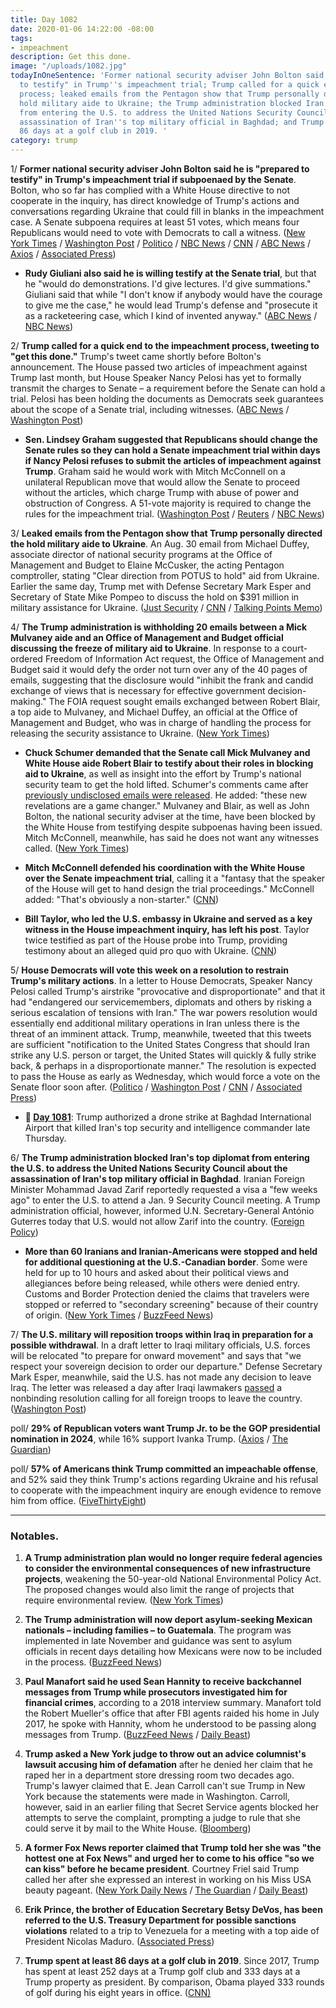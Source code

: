 ```yaml
---
title: Day 1082
date: 2020-01-06 14:22:00 -08:00
tags:
- impeachment
description: Get this done.
image: "/uploads/1082.jpg"
todayInOneSentence: 'Former national security adviser John Bolton said he is "prepared
  to testify" in Trump''s impeachment trial; Trump called for a quick end to the impeachment
  process; leaked emails from the Pentagon show that Trump personally directed the
  hold military aide to Ukraine; the Trump administration blocked Iran''s top diplomat
  from entering the U.S. to address the United Nations Security Council about the
  assassination of Iran''s top military official in Baghdad; and Trump spent at least
  86 days at a golf club in 2019. '
category: trump
---
```


1/ **Former national security adviser John Bolton said he is "prepared to testify" in Trump's impeachment trial if subpoenaed by the Senate**. Bolton, who so far has complied with a White House directive to not cooperate in the inquiry, has direct knowledge of Trump's actions and conversations regarding Ukraine that could fill in blanks in the impeachment case. A Senate subpoena requires at least 51 votes, which means four Republicans would need to vote with Democrats to call a witness. ([New York Times](https://www.nytimes.com/2020/01/06/us/politics/bolton-testify-impeachment-trial.html) / [Washington Post](https://www.washingtonpost.com/politics/trump-impeachment-live-updates/2020/01/06/1540f98e-3074-11ea-9313-6cba89b1b9fb_story.html) / [Politico](https://www.politico.com/news/2020/01/06/john-bolton-willing-to-testify-in-trumps-impeachment-trial-094757) / [NBC News](https://www.nbcnews.com/politics/trump-impeachment-inquiry/bolton-willing-testify-senate-impeachment-trial-if-subpoenaed-n1111256) / [CNN](https://www.cnn.com/2020/01/06/politics/john-bolton-testify-impeachment-subpoena/index.html) / [ABC News](https://abcnews.go.com/Politics/bolton-prepared-testify-trump-impeachment-trial-subpoenaed/story?id=68097771) / [Axios](https://www.axios.com/john-bolton-testify-trump-impeachment-trial-subpoena-485bbf06-344e-4140-a2d2-dacb14f10f26.html) / [Associated Press](https://apnews.com/a64ea4327e68348f2cb923da7d191d94))

* **Rudy Giuliani also said he is willing testify at the Senate trial**, but that he "would do demonstrations. I'd give lectures. I'd give summations." Giuliani said that while "I don't know if anybody would have the courage to give me the case," he would lead Trump's defense and "prosecute it as a racketeering case, which I kind of invented anyway." ([ABC News](https://abcnews.go.com/Politics/rudy-giuliani-testify-give-demonstrations-trump-impeachment-trial/story?id=68017920) / [NBC News](https://www.nbcnews.com/politics/trump-impeachment-inquiry/giuliani-says-he-d-testify-trump-senate-trial-n1109261))

2/ **Trump called for a quick end to the impeachment process, tweeting to "get this done."** Trump's tweet came shortly before Bolton's announcement. The House passed two articles of impeachment against Trump last month, but House Speaker Nancy Pelosi has yet to formally transmit the charges to Senate – a requirement before the Senate can hold a trial. Pelosi has been holding the documents as Democrats seek guarantees about the scope of a Senate trial, including witnesses. ([ABC News](https://abcnews.go.com/Politics/trump-calls-speedy-end-impeachment-amid-escalating-tensions/story?id=68096699) / [Washington Post](https://www.washingtonpost.com/politics/trump-impeachment-live-updates/2020/01/06/1540f98e-3074-11ea-9313-6cba89b1b9fb_story.html))

* **Sen. Lindsey Graham suggested that Republicans should change the Senate rules so they can hold a Senate impeachment trial within days if Nancy Pelosi refuses to submit the articles of impeachment against Trump**. Graham said he would work with Mitch McConnell on a unilateral Republican move that would allow the Senate to proceed without the articles, which charge Trump with abuse of power and obstruction of Congress. A 51-vote majority is required to change the rules for the impeachment trial. ([Washington Post](https://www.washingtonpost.com/politics/top-republican-suggests-changing-senate-rules-to-begin-trump-impeachment-trial-within-days/2020/01/05/4e5bebe6-2fdb-11ea-898f-eb846b7e9feb_story.html) / [Reuters](https://www.reuters.com/article/us-usa-trump-impeachment/senate-republican-eyes-rule-change-to-kick-start-trump-impeachment-trial-idUSKBN1Z40LO) / [NBC News](https://www.nbcnews.com/politics/trump-impeachment-inquiry/graham-threatens-take-matters-our-own-hands-if-pelosi-doesn-n1110651))

3/ **Leaked emails from the Pentagon show that Trump personally directed the hold military aide to Ukraine**. An Aug. 30 email from Michael Duffey, associate director of national security programs at the Office of Management and Budget to Elaine McCusker, the acting Pentagon comptroller, stating "Clear direction from POTUS to hold" aid from Ukraine. Earlier the same day, Trump met with Defense Secretary Mark Esper and Secretary of State Mike Pompeo to discuss the hold on $391 million in military assistance for Ukraine. ([Just Security](https://www.justsecurity.org/67863/exclusive-unredacted-ukraine-documents-reveal-extent-of-pentagons-legal-concerns/) / [CNN](https://www.cnn.com/2020/01/02/politics/unredacted-ukraine-documents-pentagon-concerns/) / [Talking Points Memo](https://talkingpointsmemo.com/news/explosive-new-emails-add-to-pile-of-evidence-that-trump-personally-ordered-ukraine-aid-freeze))

4/ **The Trump administration is withholding 20 emails between a Mick Mulvaney aide and an Office of Management and Budget official discussing the freeze of military aid to Ukraine**. In response to a court-ordered Freedom of Information Act request, the Office of Management and Budget said it would defy the order not turn over any of the 40 pages of emails, suggesting that the disclosure would "inhibit the frank and candid exchange of views that is necessary for effective government decision-making." The FOIA request sought emails exchanged between Robert Blair, a top aide to Mulvaney, and Michael Duffey, an official at the Office of Management and Budget, who was in charge of handling the process for releasing the security assistance to Ukraine. ([New York Times](https://www.nytimes.com/2020/01/03/us/politics/trump-ukraine-military-aid.html))

* **Chuck Schumer demanded that the Senate call Mick Mulvaney and White House aide Robert Blair to testify about their roles in blocking aid to Ukraine**, as well as insight into the effort by Trump's national security team to get the hold lifted. Schumer's comments came after [previously undisclosed emails were released](https://www.nytimes.com/2019/12/29/us/politics/trump-ukraine-military-aid.html). He added: "these new revelations are a game changer." Mulvaney and Blair, as well as John Bolton, the national security adviser at the time, have been blocked by the White House from testifying despite subpoenas having been issued. Mitch McConnell, meanwhile, has said he does not want any witnesses called. ([New York Times](https://www.nytimes.com/2019/12/30/us/politics/schumer-witnesses-impeachment.html))

* **Mitch McConnell defended his coordination with the White House over the Senate impeachment trial**, calling it a "fantasy that the speaker of the House will get to hand design the trial proceedings." McConnell added: "That's obviously a non-starter." ([CNN](https://www.cnn.com/2020/01/03/politics/mcconnell-schumer-impeachment/))

* **Bill Taylor, who led the U.S. embassy in Ukraine and served as a key witness in the House impeachment inquiry, has left his post**. Taylor twice testified as part of the House probe into Trump, providing testimony about an alleged quid pro quo with Ukraine. ([CNN](https://www.cnn.com/2020/01/02/politics/bill-taylor-leaves-post-kiev/))

5/ **House Democrats will vote this week on a resolution to restrain Trump's military actions**. In a letter to House Democrats, Speaker Nancy Pelosi called Trump's airstrike "provocative and disproportionate" and that it had "endangered our servicemembers, diplomats and others by risking a serious escalation of tensions with Iran." The war powers resolution would essentially end additional military operations in Iran unless there is the threat of an imminent attack. Trump, meanwhile, tweeted that this tweets are sufficient "notification to the United States Congress that should Iran strike any U.S. person or target, the United States will quickly & fully strike back, & perhaps in a disproportionate manner." The resolution is expected to pass the House as early as Wednesday, which would force a vote on the Senate floor soon after. ([Politico](https://www.politico.com/news/2020/01/06/democrats-halt-trump-conflict-iran-094814) / [Washington Post](https://www.washingtonpost.com/politics/flouting-war-powers-act-trump-claims-his-tweets-are-sufficient-notice-to-congress-that-us-may-strike-iran/2020/01/05/0953b740-2ffe-11ea-9313-6cba89b1b9fb_story.html) / [CNN](https://www.cnn.com/2020/01/06/politics/trump-iran-congress-war-powers-debate/index.html) / [Associated Press](https://apnews.com/6e761a5f7817ba8da1b54176ab8b65b9))

* **📌 [Day 1081](https://whatthefuckjusthappenedtoday.com/2020/01/05/day-1081/)**: Trump authorized a drone strike at Baghdad International Airport that killed Iran's top security and intelligence commander late Thursday.

6/ **The Trump administration blocked Iran's top diplomat from entering the U.S. to address the United Nations Security Council about the assassination of Iran's top military official in Baghdad**. Iranian Foreign Minister Mohammad Javad Zarif reportedly requested a visa a "few weeks ago" to enter the U.S. to attend a Jan. 9 Security Council meeting. A Trump administration official, however, informed U.N. Secretary-General António Guterres today that U.S. would not allow Zarif into the country. ([Foreign Policy](https://foreignpolicy.com/2020/01/06/trump-administration-blocks-iran-foreign-minister-zarif-addressing-un-security-council/))

* **More than 60 Iranians and Iranian-Americans were stopped and held for additional questioning at the U.S.-Canadian border**. Some were held for up to 10 hours and asked about their political views and allegiances before being released, while others were denied entry. Customs and Border Protection denied the claims that travelers were stopped or referred to "secondary screening" because of their country of origin. ([New York Times](https://www.nytimes.com/2020/01/05/us/politics/iranian-americans-border.html) / [BuzzFeed News](https://www.buzzfeednews.com/article/adolfoflores/us-citizens-from-iran-were-stopped-and-questioned-at-the-us))

7/ **The U.S. military will reposition troops within Iraq in preparation for a possible withdrawal**. In a draft letter to Iraqi military officials, U.S. forces will be relocated "to prepare for onward movement" and says that "we respect your sovereign decision to order our departure." Defense Secretary Mark Esper, meanwhile, said the U.S. has not made any decision to leave Iraq. The letter was released a day after Iraqi lawmakers [passed](https://whatthefuckjusthappenedtoday.com/2020/01/05/day-1081/#6-the-iraqi-parliament-passed-a-reso) a nonbinding resolution calling for all foreign troops to leave the country. ([Washington Post](https://www.washingtonpost.com/world/iran-strike-live-updates/2020/01/06/3b5451f2-3024-11ea-9313-6cba89b1b9fb_story.html))

poll/ **29% of Republican voters want Trump Jr. to be the GOP presidential nomination in 2024**, while 16% support Ivanka Trump. ([Axios](https://www.axios.com/2024-election-polls-republicans-60f37160-a4fb-48e6-b054-22bd303604a6.html) / [The Guardian](https://www.theguardian.com/us-news/2020/jan/04/donald-trump-jr-ivanka-trump-2024-presidential-election-poll))

poll/ **57% of Americans think Trump committed an impeachable offense**, and 52% said they think Trump's actions regarding Ukraine and his refusal to cooperate with the impeachment inquiry are enough evidence to remove him from office. ([FiveThirtyEight](https://fivethirtyeight.com/features/our-poll-finds-a-majority-of-americans-think-the-evidence-supports-trumps-removal/))

---

### Notables.

1. **A Trump administration plan would no longer require federal agencies to consider the environmental consequences of new infrastructure projects**, weakening the 50-year-old National Environmental Policy Act. The proposed changes would also limit the range of projects that require environmental review. ([New York Times](https://www.nytimes.com/2020/01/03/climate/trump-nepa-climate-change.html))

2. **The Trump administration will now deport asylum-seeking Mexican nationals – including families – to Guatemala**. The program was implemented in late November and guidance was sent to asylum officials in recent days detailing how Mexicans were now to be included in the process. ([BuzzFeed News](https://www.buzzfeednews.com/article/hamedaleaziz/trump-immigration-deporting-refugees-mexico-guatemala-border))

3. **Paul Manafort said he used Sean Hannity to receive backchannel messages from Trump while prosecutors investigated him for financial crimes**, according to a 2018 interview summary. Manafort told the Robert Mueller's office that after FBI agents raided his home in July 2017, he spoke with Hannity, whom he understood to be passing along messages from Trump. ([BuzzFeed News](https://www.buzzfeednews.com/article/jasonleopold/mueller-report-secret-memos-3) / [Daily Beast](https://www.thedailybeast.com/paul-manafort-said-sean-hannity-served-as-his-trump-backchannel-docs))

4. **Trump asked a New York judge to throw out an advice columnist's lawsuit accusing him of defamation** after he denied her claim that he raped her in a department store dressing room two decades ago. Trump's lawyer claimed that E. Jean Carroll can't sue Trump in New York because the statements were made in Washington. Carroll, however, said in an earlier filing that Secret Service agents blocked her attempts to serve the complaint, prompting a judge to rule that she could serve it by mail to the White House. ([Bloomberg](https://www.bloomberg.com/news/articles/2020-01-04/trump-says-alleged-rape-victim-can-t-sue-him-in-new-york?sref=MIBMEEoj))

5. **A former Fox News reporter claimed that Trump told her she was "the hottest one at Fox News" and urged her to come to his office "so we can kiss" before he became president**. Courtney Friel said Trump called her after she expressed an interest in working on his Miss USA beauty pageant. ([New York Daily News](https://www.nydailynews.com/news/politics/ny-ex-fox-news-reporter-courtney-friel-claims-donald-trump-urged-kiss-20200103-rslx5jyrdzce5dtvb7lseezv6m-story.html) / [The Guardian](https://www.theguardian.com/us-news/2020/jan/03/courtney-friel-fox-news-trump-kiss-book) / [Daily Beast](https://www.thedailybeast.com/courtney-friel-says-trump-asked-her-to-visit-his-office-for-a-kiss))

6. **Erik Prince, the brother of Education Secretary Betsy DeVos, has been referred to the U.S. Treasury Department for possible sanctions violations** related to a trip to Venezuela for a meeting with a top aide of President Nicolas Maduro. ([Associated Press](https://apnews.com/0641c2b37886a08240d0ba64c9319699))

7. **Trump spent at least 86 days at a golf club in 2019**. Since 2017, Trump has spent at least 252 days at a Trump golf club and 333 days at a Trump property as president. By comparison, Obama played 333 rounds of golf during his eight years in office. ([CNN)](https://www.cnn.com/2019/12/31/politics/trump-golfing-vacation/index.html)